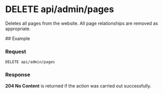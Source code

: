 # DELETE api/admin/pages

Deletes all pages from the website. All page relationships are removed as
appropriate.

## Example

### Request

`DELETE api/admin/pages`

### Response

**204 No Content** is returned if the action was carried out successfully.
